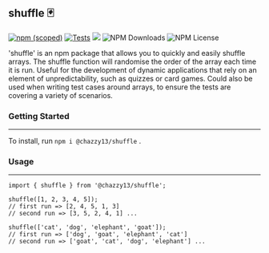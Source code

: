## shuffle 🃏

[![npm (scoped)](https://img.shields.io/npm/v/@chazzy13/shuffle.svg)](https://github.com/Chazzy11/shuffle)
[![Tests](https://github.com/Chazzy11/shuffle/actions/workflows/tests.yml/badge.svg?branch=main)](https://github.com/Chazzy11/shuffle/actions/workflows/tests.yml)
<img src="https://img.shields.io/badge/coverage-100%25-green">
![NPM Downloads](https://img.shields.io/npm/dw/@chazzy13/shuffle)
![NPM License](https://img.shields.io/npm/l/@chazzy13/shuffle)

'shuffle' is an npm package that allows you to quickly and easily shuffle arrays. The shuffle function will randomise the order of the array each time it is run. Useful for the development of dynamic applications that rely on an element of unpredictability, such as quizzes or card games. Could also be used when writing test cases around arrays, to ensure the tests are covering a variety of scenarios. 

### Getting Started
---
To install, run 
```npm i @chazzy13/shuffle``` .

### Usage
---

``` 
import { shuffle } from '@chazzy13/shuffle'; 

shuffle([1, 2, 3, 4, 5]);
// first run => [2, 4, 5, 1, 3]
// second run => [3, 5, 2, 4, 1] ...

shuffle(['cat', 'dog', 'elephant', 'goat']);
// first run => ['dog', 'goat', 'elephant', 'cat']
// second run => ['goat', 'cat', 'dog', 'elephant'] ...
```

